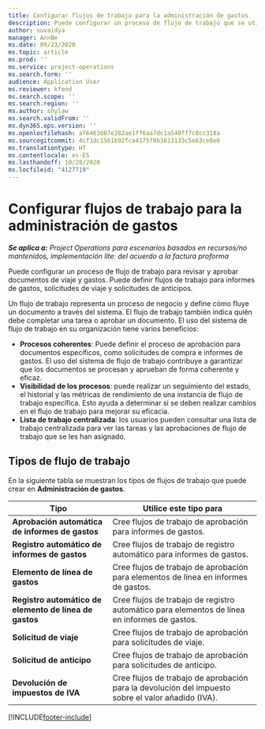 ```yaml
---
title: Configurar flujos de trabajo para la administración de gastos
description: Puede configurar un proceso de flujo de trabajo que se utiliza para revisar y aprobar documentos de viaje y gastos.
author: suvaidya
manager: AnnBe
ms.date: 09/23/2020
ms.topic: article
ms.prod: ''
ms.service: project-operations
ms.search.form: ''
audience: Application User
ms.reviewer: kfend
ms.search.scope: ''
ms.search.region: ''
ms.author: shylaw
ms.search.validFrom: ''
ms.dyn365.ops.version: ''
ms.openlocfilehash: af6463b07e282ae1ff6aa7dc1a540ff7c8cc318a
ms.sourcegitcommit: 4cf1dc1561b92fca4175f0b3813133c5e63ce8e6
ms.translationtype: HT
ms.contentlocale: es-ES
ms.lasthandoff: 10/28/2020
ms.locfileid: "4127719"
---
```

# <a name="set-up-workflows-for-expense-management"></a>Configurar flujos de trabajo para la administración de gastos

_**Se aplica a:** Project Operations para escenarios basados en recursos/no mantenidos, implementación lite: del acuerdo a la factura proforma_

Puede configurar un proceso de flujo de trabajo para revisar y aprobar documentos de viaje y gastos. Puede definir flujos de trabajo para informes de gastos, solicitudes de viaje y solicitudes de anticipos.

Un flujo de trabajo representa un proceso de negocio y define cómo fluye un documento a través del sistema. El flujo de trabajo también indica quién debe completar una tarea o aprobar un documento. El uso del sistema de flujo de trabajo en su organización tiene varios beneficios:

- **Procesos coherentes**: Puede definir el proceso de aprobación para documentos específicos, como solicitudes de compra e informes de gastos. El uso del sistema de flujo de trabajo contribuye a garantizar que los documentos se procesan y aprueban de forma coherente y eficaz.
- **Visibilidad de los procesos**: puede realizar un seguimiento del estado, el historial y las métricas de rendimiento de una instancia de flujo de trabajo específica. Esto ayuda a determinar si se deben realizar cambios en el flujo de trabajo para mejorar su eficacia.
- **Lista de trabajo centralizada**: los usuarios pueden consultar una lista de trabajo centralizada para ver las tareas y las aprobaciones de flujo de trabajo que se les han asignado. 

## <a name="workflow-types"></a>Tipos de flujo de trabajo

En la siguiente tabla se muestran los tipos de flujos de trabajo que puede crear en **Administración de gastos**.


|              <strong>Tipo</strong>              |                   <strong>Utilice este tipo para</strong>                   |
|-------------------------------------------------|-----------------------------------------------------------------------|
|   <strong>Aprobación automática de informes de gastos</strong> |            Cree flujos de trabajo de aprobación para informes de gastos.             |
|  <strong>Registro automático de informes de gastos</strong>   |        Cree flujos de trabajo de registro automático para informes de gastos.        |
|       <strong>Elemento de línea de gastos</strong>        |     Cree flujos de trabajo de aprobación para elementos de línea en informes de gastos.      |
| <strong>Registro automático de elemento de línea de gastos</strong> | Cree flujos de trabajo de registro automático para elementos de línea en informes de gastos. |
|       <strong>Solicitud de viaje</strong>       |          Cree flujos de trabajo de aprobación para solicitudes de viaje.           |
|      <strong>Solicitud de anticipo</strong>      |         Cree flujos de trabajo de aprobación para solicitudes de anticipo.          |
|        <strong>Devolución de impuestos de IVA</strong>        | Cree flujos de trabajo de aprobación para la devolución del impuesto sobre el valor añadido (IVA).  |


[!INCLUDE[footer-include](../includes/footer-banner.md)]